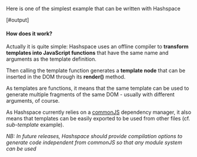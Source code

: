 
Here is one of the simplest example that can be written with Hashspace

[#output]

#### How does it work?

Actually it is quite simple: Hashspace uses an offline compiler to **transform templates into JavaScript functions** that have the same name and arguments as the template definition.

Then calling the template function generates a **template node** that can be inserted in the DOM through its **render()** method.

As templates are functions, it means that the same template can be used to generate multiple fragments of the same DOM - usually with different arguments, of course.

As Hashspace currently relies on a [commonJS] dependency manager, it also means that templates can be easily exported to be used from other files (cf. *sub-template* example). 

*NB: In future releases, Hashspace should provide compilation options to generate code independent from commonJS so that any module system can be used*

[commonJS]: http://www.commonjs.org/
[hello.hsp]: /samples/helloworld/hello.hsp

